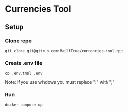 # Currencies Tool


## Setup
### Clone repo
 ```
 git clone git@github.com:MailfTrue/currencies-tool.git
 ```
### Create .env file
```cp .env.tmpl .env```

Note: if you use windows you must replace ":" with ";"
### Run
```docker-compose up```
